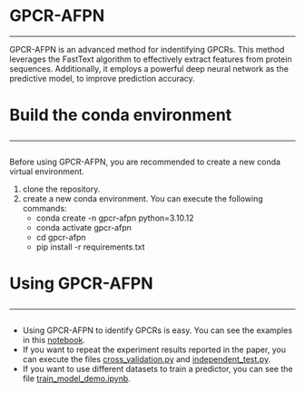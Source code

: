 # GPCR-AFPN

<hr>
GPCR-AFPN is an advanced method for indentifying GPCRs. This method leverages the FastText algorithm to effectively extract 
features from protein sequences. Additionally, it employs a powerful deep neural network as the predictive model, to 
improve prediction accuracy.

# Build the conda environment<hr>

Before using GPCR-AFPN, you are recommended to create a new conda virtual environment.

1. clone the repository.
2. create a new conda environment. You can execute the following commands:
    - conda create -n gpcr-afpn python=3.10.12
    - conda activate gpcr-afpn
    - cd gpcr-afpn
    - pip install -r requirements.txt

# Using GPCR-AFPN<hr>

* Using GPCR-AFPN to identify GPCRs is easy. You can see the examples in
  this <a href='https://github.com/454170054/GPCR-AFPN/blob/main/src/demo/predict_demo.ipynb'>notebook</a>.<br>
* If you want to repeat the experiment results reported in the paper, you can execute the
  files <a href='https://github.com/454170054/GPCR-AFPN/blob/main/src/code/cross_validation.py'>
  cross_validation.py</a> and <a href='https://github.com/454170054/GPCR-AFPN/blob/main/src/code/independent_test.py'>
  independent_test.py</a>.
* If you want to use different datasets to train a predictor, you can see the
  file <a href='https://github.com/454170054/GPCR-AFPN/blob/main/src/demo/train_model_demo.ipynb'>
  train_model_demo.ipynb</a>.


